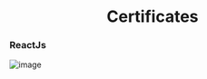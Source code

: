 <strong><h1 align="center">Certificates</h1></strong>

### ReactJs
  ![image](https://udemy-certificate.s3.amazonaws.com/image/UC-9448f570-cd20-471f-b366-511dadc8368b.jpg)
